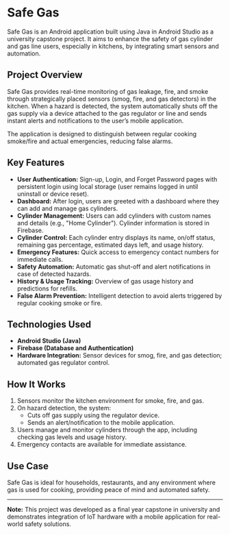 # Safe Gas

Safe Gas is an Android application built using Java in Android Studio as a university capstone project. It aims to enhance the safety of gas cylinder and gas line users, especially in kitchens, by integrating smart sensors and automation.

## Project Overview

Safe Gas provides real-time monitoring of gas leakage, fire, and smoke through strategically placed sensors (smog, fire, and gas detectors) in the kitchen. When a hazard is detected, the system automatically shuts off the gas supply via a device attached to the gas regulator or line and sends instant alerts and notifications to the user’s mobile application.

The application is designed to distinguish between regular cooking smoke/fire and actual emergencies, reducing false alarms.

## Key Features

- **User Authentication:** Sign-up, Login, and Forget Password pages with persistent login using local storage (user remains logged in until uninstall or device reset).
- **Dashboard:** After login, users are greeted with a dashboard where they can add and manage gas cylinders.
- **Cylinder Management:** Users can add cylinders with custom names and details (e.g., "Home Cylinder"). Cylinder information is stored in Firebase.
- **Cylinder Control:** Each cylinder entry displays its name, on/off status, remaining gas percentage, estimated days left, and usage history.
- **Emergency Features:** Quick access to emergency contact numbers for immediate calls.
- **Safety Automation:** Automatic gas shut-off and alert notifications in case of detected hazards.
- **History & Usage Tracking:** Overview of gas usage history and predictions for refills.
- **False Alarm Prevention:** Intelligent detection to avoid alerts triggered by regular cooking smoke or fire.

## Technologies Used

- **Android Studio (Java)**
- **Firebase (Database and Authentication)**
- **Hardware Integration:** Sensor devices for smog, fire, and gas detection; automated gas regulator control.

## How It Works

1. Sensors monitor the kitchen environment for smoke, fire, and gas.
2. On hazard detection, the system:
   - Cuts off gas supply using the regulator device.
   - Sends an alert/notification to the mobile application.
3. Users manage and monitor cylinders through the app, including checking gas levels and usage history.
4. Emergency contacts are available for immediate assistance.

## Use Case

Safe Gas is ideal for households, restaurants, and any environment where gas is used for cooking, providing peace of mind and automated safety.

---

**Note:** This project was developed as a final year capstone in university and demonstrates integration of IoT hardware with a mobile application for real-world safety solutions.
